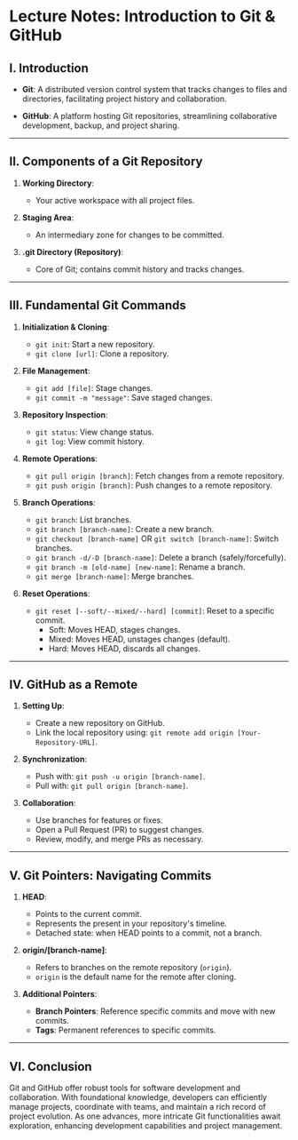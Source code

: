 # Lecture Notes: Introduction to Git & GitHub

## I. Introduction

- **Git**: A distributed version control system that tracks changes to files and directories, facilitating project history and collaboration.

- **GitHub**: A platform hosting Git repositories, streamlining collaborative development, backup, and project sharing.

---

## II. Components of a Git Repository

1. **Working Directory**: 
   - Your active workspace with all project files.

2. **Staging Area**: 
   - An intermediary zone for changes to be committed.

3. **.git Directory (Repository)**: 
   - Core of Git; contains commit history and tracks changes.

---

## III. Fundamental Git Commands

1. **Initialization & Cloning**:
   - `git init`: Start a new repository.
   - `git clone [url]`: Clone a repository.

2. **File Management**:
   - `git add [file]`: Stage changes.
   - `git commit -m "message"`: Save staged changes.

3. **Repository Inspection**:
   - `git status`: View change status.
   - `git log`: View commit history.

4. **Remote Operations**:
   - `git pull origin [branch]`: Fetch changes from a remote repository.
   - `git push origin [branch]`: Push changes to a remote repository.

5. **Branch Operations**:
   - `git branch`: List branches.
   - `git branch [branch-name]`: Create a new branch.
   - `git checkout [branch-name]` OR `git switch [branch-name]`: Switch branches.
   - `git branch -d/-D [branch-name]`: Delete a branch (safely/forcefully).
   - `git branch -m [old-name] [new-name]`: Rename a branch.
   - `git merge [branch-name]`: Merge branches.

6. **Reset Operations**:
   - `git reset [--soft/--mixed/--hard] [commit]`: Reset to a specific commit. 
     - Soft: Moves HEAD, stages changes.
     - Mixed: Moves HEAD, unstages changes (default).
     - Hard: Moves HEAD, discards all changes.

---

## IV. GitHub as a Remote

1. **Setting Up**:
   - Create a new repository on GitHub.
   - Link the local repository using: `git remote add origin [Your-Repository-URL]`.

2. **Synchronization**:
   - Push with: `git push -u origin [branch-name]`.
   - Pull with: `git pull origin [branch-name]`.

3. **Collaboration**:
   - Use branches for features or fixes.
   - Open a Pull Request (PR) to suggest changes.
   - Review, modify, and merge PRs as necessary.

---

## V. Git Pointers: Navigating Commits

1. **HEAD**: 
   - Points to the current commit.
   - Represents the present in your repository's timeline.
   - Detached state: when HEAD points to a commit, not a branch.

2. **origin/[branch-name]**:
   - Refers to branches on the remote repository (`origin`).
   - `origin` is the default name for the remote after cloning.

3. **Additional Pointers**:
   - **Branch Pointers**: Reference specific commits and move with new commits.
   - **Tags**: Permanent references to specific commits.

---

## VI. Conclusion

Git and GitHub offer robust tools for software development and collaboration. With foundational knowledge, developers can efficiently manage projects, coordinate with teams, and maintain a rich record of project evolution. As one advances, more intricate Git functionalities await exploration, enhancing development capabilities and project management.
